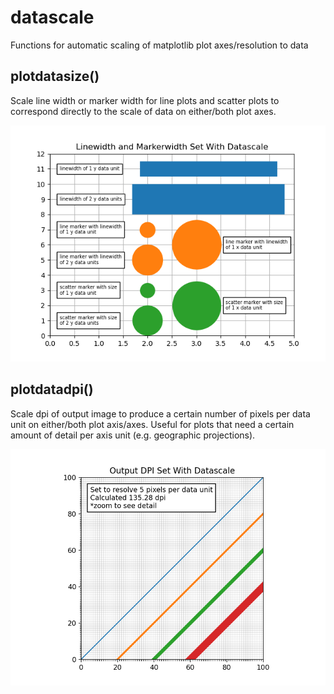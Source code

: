 # datascale

Functions for automatic scaling of matplotlib plot axes/resolution to data

## plotdatasize()

Scale line width or marker width for line plots and scatter plots to correspond directly to the scale of data on either/both plot axes.

![Alt text](/images/datascale_plotdatasize_test.png?raw=true)

## plotdatadpi()

Scale dpi of output image to produce a certain number of pixels per data unit on either/both plot axis/axes. Useful for plots that need a certain amount of detail per axis unit (e.g. geographic projections).

![Alt text](/images/datascale_plotdatadpi_test.png?raw=true)


